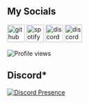 ## My Socials
[<img src='https://cdn.jsdelivr.net/npm/simple-icons@3.0.1/icons/github.svg' alt='github' height='40'>](https://github.com/bkahnwald)  [<img src='https://cdn.jsdelivr.net/npm/simple-icons@3.0.1/icons/spotify.svg' alt='spotify' height='40'>](https://sptfy.com/bkahnwald)  [<img src='https://cdn.jsdelivr.net/npm/simple-icons@3.0.1/icons/discord.svg' alt='discord' height='40'>](https://discord.com/users/357881702066028554)  [<img src='https://cdn.jsdelivr.net/npm/simple-icons@3.0.1/icons/discord.svg' alt='discord' height='40'>](https://discord.com/invite/9K6zB6fUfN)  

![Profile views](https://gpvc.arturio.dev/bkahnwald)  

## Discord*
[![Discord Presence](https://lanyard.cnrad.dev/api/357881702066028554?hideDiscrim=true&theme=light&idleMessage=fvk&hideBadges=true&bg=809ecf&borderRadius=25px&animated=true)](https://discord.com/users/357881702066028554)

